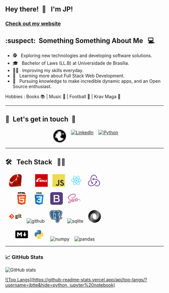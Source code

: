 ## Hey there!&nbsp; 👋 &nbsp; I'm JP!

### [Check out my website](jbtte.me)

## :suspect: &nbsp;Something Something About Me &nbsp; 💻 
- 🕵️   &nbsp; Exploring new technologies and developing software solutions.
- 🎓   &nbsp; Bachelor of Laws (LL.B) at Universidade de Brasília.
- 💪🏽   &nbsp; Improving my skills everyday.
- 🌱   &nbsp; Learning more about Full Stack Web Development.
- 🏃‍  &nbsp; Pursuing knowledge to make incredible dynamic apps, and an Open Source enthusiast.

Hobbies : Books 📚 | Music 🎸 | Football 🏈  | Krav Maga 🥊

***

## 🤝 &nbsp;Let's get in touch &nbsp;🤝
<p style="display: flex; justify-content: center;">
   &nbsp;&nbsp; <a href="https://github.com/jbtte" target="_blank" rel="noopener noreferrer"> <img src="https://raw.githubusercontent.com/iconic/open-iconic/master/svg/globe.svg" alt="Github" height="40" style="vertical-align:top; margin:4px"> </a>
   &nbsp;&nbsp;
   <a href="https://linkedin.com/in/jbtte" target="_blank" rel="noopener noreferrer"> <img src="https://cdn.jsdelivr.net/npm/simple-icons@v3/icons/linkedin.svg" alt="LinkedIn" height="40" style="vertical-align:top; margin:4px"></a>
   &nbsp;&nbsp;
   <a href="mailto:jbaumotte@gmail.com"> <img src="https://cdn.jsdelivr.net/npm/simple-icons@v3/icons/gmail.svg" alt="Python" height="40" style="vertical-align:top; margin:4px"></a>
</p>

***

## 🛠 &nbsp; Tech Stack &nbsp; 👨‍💻
<p>
  &nbsp;&nbsp;
   <img src="https://raw.githubusercontent.com/github/explore/80688e429a7d4ef2fca1e82350fe8e3517d3494d/topics/ruby/ruby.png" alt="Ruby" height="40" style="padding-right: 27px;">
   &nbsp;&nbsp;
  <img src="https://raw.githubusercontent.com/github/explore/80688e429a7d4ef2fca1e82350fe8e3517d3494d/topics/rails/rails.png" alt="Ruby on Rails" height="40">
   &nbsp;&nbsp;
  <img src="https://raw.githubusercontent.com/github/explore/80688e429a7d4ef2fca1e82350fe8e3517d3494d/topics/javascript/javascript.png" alt="Javascript" height="40">
   &nbsp;&nbsp;
    <img src="https://raw.githubusercontent.com/github/explore/80688e429a7d4ef2fca1e82350fe8e3517d3494d/topics/react/react.png" alt="React" height="40">
   &nbsp;&nbsp;
  <img src="https://raw.githubusercontent.com/github/explore/80688e429a7d4ef2fca1e82350fe8e3517d3494d/topics/redux/redux.png" alt="Redux" height="40">
   &nbsp;&nbsp;
</p>
<p>
   &nbsp;&nbsp;&nbsp;&nbsp;&nbsp;&nbsp;&nbsp;
  <img src="https://raw.githubusercontent.com/github/explore/80688e429a7d4ef2fca1e82350fe8e3517d3494d/topics/html/html.png" alt="Html5" height="40">
   &nbsp;&nbsp;
  <img src="https://raw.githubusercontent.com/github/explore/80688e429a7d4ef2fca1e82350fe8e3517d3494d/topics/css/css.png" alt="CSS3" height="40">
   &nbsp;&nbsp;
  <img src="https://raw.githubusercontent.com/github/explore/80688e429a7d4ef2fca1e82350fe8e3517d3494d/topics/bootstrap/bootstrap.png" alt="bootstrap" height="40">
   &nbsp;&nbsp;
  <img src="https://raw.githubusercontent.com/github/explore/80688e429a7d4ef2fca1e82350fe8e3517d3494d/topics/sass/sass.png" alt="sass" height="40">
  
</p>
<p>
  &nbsp;&nbsp;
  <img src="https://raw.githubusercontent.com/github/explore/80688e429a7d4ef2fca1e82350fe8e3517d3494d/topics/git/git.png" alt="git" height="40">
  &nbsp;&nbsp;
  <img height="32" width="32" src="https://unpkg.com/simple-icons@v4/icons/github.svg" alt="github" height="40"/>
  &nbsp;&nbsp;
  <img src="https://raw.githubusercontent.com/github/explore/80688e429a7d4ef2fca1e82350fe8e3517d3494d/topics/postgresql/postgresql.png" alt="postgresql" height="40">
   &nbsp;&nbsp;
  <img height="32" width="32" src="https://unpkg.com/simple-icons@v4/icons/sqlite.svg" alt="sqlite" height="40"/> 
   &nbsp;&nbsp;
  <img src="https://raw.githubusercontent.com/github/explore/80688e429a7d4ef2fca1e82350fe8e3517d3494d/topics/json/json.png" alt="json" height="40">
</p>
<p>
   &nbsp;&nbsp;&nbsp;&nbsp;&nbsp;&nbsp;&nbsp;
  <img src="https://raw.githubusercontent.com/github/explore/80688e429a7d4ef2fca1e82350fe8e3517d3494d/topics/markdown/markdown.png" alt="markdown" height="40">
  &nbsp;&nbsp;
  <img src="https://raw.githubusercontent.com/github/explore/80688e429a7d4ef2fca1e82350fe8e3517d3494d/topics/python/python.png" alt="Python" height="40">
  &nbsp;&nbsp;
  <img height="32" width="32" src="https://unpkg.com/simple-icons@v4/icons/numpy.svg" alt="numpy" height="40"/> 
  &nbsp;&nbsp;
  <img height="32" width="32" src="https://unpkg.com/simple-icons@v4/icons/pandas.svg" alt="pandas" height="40"/> 
</p>

*** 

### 📈 GitHub Stats
<div>
  
  ![GitHub stats](https://github-readme-stats.vercel.app/api?username=jbtte&show_icons=true)
   
   
   [![Top Langs](https://github-readme-stats.vercel.app/api/top-langs/?username=jbtte&hide=python, jupyter%20notebook)](https://github.com/jbtte/github-readme-stats)

  
  
</div>
